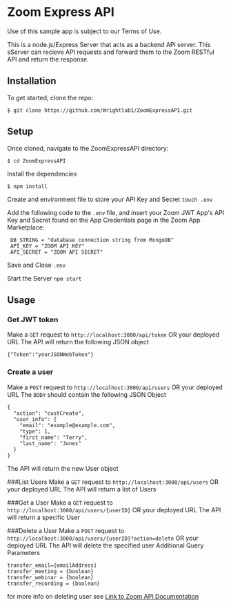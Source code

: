 # Zoom Express API
Use of this sample app is subject to our Terms of Use.

This is a node.js/Express Server that acts as a backend APi server. This sServer can recieve API requests and forward them to the Zoom RESTful API and return the response.

## Installation
To get started, clone the repo:

`$ git clone https://github.com/Wrightlab1/ZoomExpressAPI.git`

## Setup
Once cloned, navigate to the ZoomExpressAPI directory:

`$ cd ZoomExpressAPI`

Install the dependencies

`$ npm install`

Create and environment file to store your API Key and Secret
`touch .env`

Add the following code to the `.env` file, and insert your Zoom JWT App's API Key and Secret found on the App Credentials page in the Zoom App Marketplace:

```
 DB_STRING = "database connection string from MongoDB"
 API_KEY = "ZOOM API KEY"
 API_SECRET = "ZOOM API SECRET"
```

Save and Close `.env`

Start the Server
`npm start`

## Usage

### Get JWT token
Make a `GET` request to `http://localhost:3000/api/token` OR your deployed URL
The API will return the following JSON object
```
{"Token":"yourJSONWebToken"}
```

### Create a user
Make a `POST` request to `http://localhost:3000/api/users` OR your deployed URL
The `BODY` should contain the following JSON Object
```
{
  "action": "custCreate",
  "user_info": {
    "email": "example@example.com",
    "type": 1,
    "first_name": "Terry",
    "last_name": "Jones"
  }
}
```
The API will return the new User object

###List Users
Make a `GET` request to `http://localhost:3000/api/users` OR your deployed URL
The API will return a list of Users

###Get a User
Make a `GET` request to `http://localhost:3000/api/users/{userID}` OR your deployed URL
The API will return a specific User

###Delete a User
Make a `POST` request to `http://localhost:3000/api/users/{userID}?action=delete` OR your deployed URL
The API will delete the specified user
Additional Query Parameters
```
transfer_email={emailAddress}
transfer_meeting = {boolean}
transfer_webinar = {boolean}
transfer_recording = {boolean}
```
for more info on deleting user see [Link to Zoom API Documentation](https://marketplace.zoom.us/docs/api-reference/zoom-api/users/userdelete)
